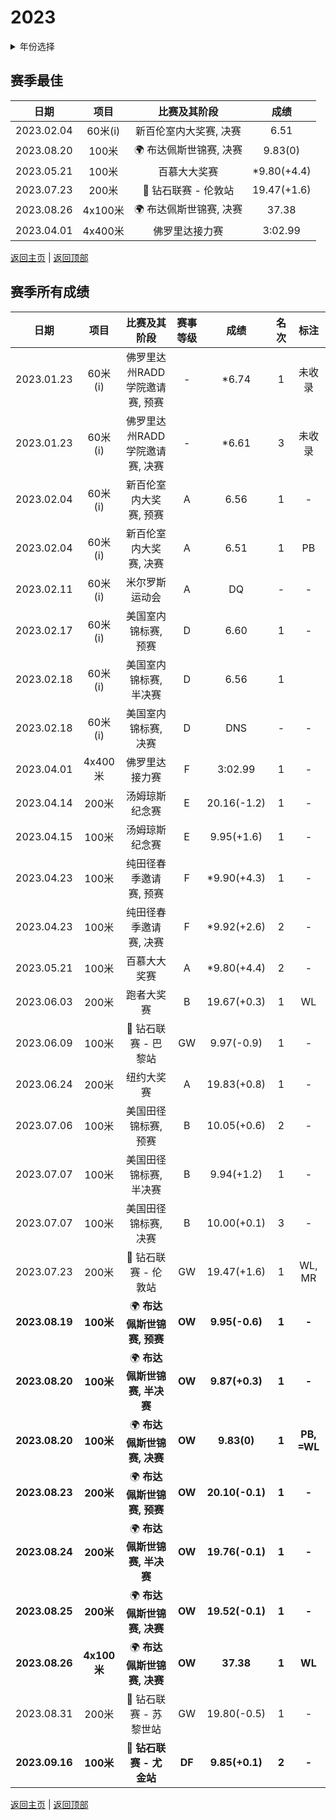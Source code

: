 # 2023

<details>
<summary>年份选择</summary>

- [2024](./2024.md)

- [2023](./2023.md)

- [2022](/2022.md)

- [2021](./2021.md)

- [2020](2020.md)

- [2019](./2019.md)

- [2018](./2018.md)

- [2017](./2017.md)

- [2016](./2016.md)

- [2015](./2015.md)

- [2014](./2014.md)

- [2013](./2013.md)

- [2012](./2012.md)

</details>

## 赛季最佳

|    日期    |  项目   |                    比赛及其阶段                     |    成绩     |
| :--------: | :-----: | :-------------------------------------------------: | :---------: |
| 2023.02.04 | 60米(i) |               新百伦室内大奖赛, 决赛                |    6.51     |
| 2023.08.20 |  100米  |         :earth_africa: 布达佩斯世锦赛, 决赛         |   9.83(0)   |
| 2023.05.21 |  100米  |                    百慕大大奖赛                     | *9.80(+4.4) |
| 2023.07.23 |  200米  | :diamond_shape_with_a_dot_inside: 钻石联赛 - 伦敦站 | 19.47(+1.6) |
| 2023.08.26 | 4x100米 |         :earth_africa: 布达佩斯世锦赛, 决赛         |    37.38    |
| 2023.04.01 | 4x400米 |                   佛罗里达接力赛                    |   3:02.99   |

[返回主页](../Profile.md) | [返回顶部](#2023)

## 赛季所有成绩

|      日期      |    项目     |                      比赛及其阶段                       | 赛事等级 |      成绩       | 名次  |    标注     |
| :------------: | :---------: | :-----------------------------------------------------: | :------: | :-------------: | :---: | :---------: |
|   2023.01.23   |   60米(i)   |             佛罗里达州RADD学院邀请赛, 预赛              |    -     |      *6.74      |   1   |   未收录    |
|   2023.01.23   |   60米(i)   |             佛罗里达州RADD学院邀请赛, 决赛              |    -     |      *6.61      |   3   |   未收录    |
|   2023.02.04   |   60米(i)   |                 新百伦室内大奖赛, 预赛                  |    A     |      6.56       |   1   |      -      |
|   2023.02.04   |   60米(i)   |                 新百伦室内大奖赛, 决赛                  |    A     |      6.51       |   1   |     PB      |
|   2023.02.11   |   60米(i)   |                     米尔罗斯运动会                      |    A     |       DQ        |   -   |      -      |
|   2023.02.17   |   60米(i)   |                  美国室内锦标赛, 预赛                   |    D     |      6.60       |   1   |      -      |
|   2023.02.18   |   60米(i)   |                 美国室内锦标赛, 半决赛                  |    D     |      6.56       |   1   |             |
|   2023.02.18   |   60米(i)   |                  美国室内锦标赛, 决赛                   |    D     |       DNS       |   -   |      -      |
|   2023.04.01   |   4x400米   |                     佛罗里达接力赛                      |    F     |     3:02.99     |   1   |      -      |
|   2023.04.14   |    200米    |                     汤姆琼斯纪念赛                      |    E     |   20.16(-1.2)   |   1   |      -      |
|   2023.04.15   |    100米    |                     汤姆琼斯纪念赛                      |    E     |   9.95(+1.6)    |   1   |      -      |
|   2023.04.23   |    100米    |                 纯田径春季邀请赛, 预赛                  |    F     |   *9.90(+4.3)   |   1   |      -      |
|   2023.04.23   |    100米    |                 纯田径春季邀请赛, 决赛                  |    F     |   *9.92(+2.6)   |   2   |      -      |
|   2023.05.21   |    100米    |                      百慕大大奖赛                       |    A     |   *9.80(+4.4)   |   2   |      -      |
|   2023.06.03   |    200米    |                       跑者大奖赛                        |    B     |   19.67(+0.3)   |   1   |     WL      |
|   2023.06.09   |    100米    |   :diamond_shape_with_a_dot_inside: 钻石联赛 - 巴黎站   |    GW    |   9.97(-0.9)    |   1   |      -      |
|   2023.06.24   |    200米    |                       纽约大奖赛                        |    A     |   19.83(+0.8)   |   1   |      -      |
|   2023.07.06   |    100米    |                  美国田径锦标赛, 预赛                   |    B     |   10.05(+0.6)   |   2   |      -      |
|   2023.07.07   |    100米    |                 美国田径锦标赛, 半决赛                  |    B     |   9.94(+1.2)    |   1   |      -      |
|   2023.07.07   |    100米    |                  美国田径锦标赛, 决赛                   |    B     |   10.00(+0.1)   |   3   |      -      |
|   2023.07.23   |    200米    |   :diamond_shape_with_a_dot_inside: 钻石联赛 - 伦敦站   |    GW    |   19.47(+1.6)   |   1   |   WL, MR    |
| **2023.08.19** |  **100米**  |         :earth_africa: **布达佩斯世锦赛, 预赛**         |  **OW**  | **9.95(-0.6)**  | **1** |    **-**    |
| **2023.08.20** |  **100米**  |        :earth_africa: **布达佩斯世锦赛, 半决赛**        |  **OW**  | **9.87(+0.3)**  | **1** |    **-**    |
| **2023.08.20** |  **100米**  |         :earth_africa: **布达佩斯世锦赛, 决赛**         |  **OW**  |   **9.83(0)**   | **1** | **PB, =WL** |
| **2023.08.23** |  **200米**  |         :earth_africa: **布达佩斯世锦赛, 预赛**         |  **OW**  | **20.10(-0.1)** | **1** |    **-**    |
| **2023.08.24** |  **200米**  |        :earth_africa: **布达佩斯世锦赛, 半决赛**        |  **OW**  | **19.76(-0.1)** | **1** |    **-**    |
| **2023.08.25** |  **200米**  |         :earth_africa: **布达佩斯世锦赛, 决赛**         |  **OW**  | **19.52(-0.1)** | **1** |    **-**    |
| **2023.08.26** | **4x100米** |         :earth_africa: **布达佩斯世锦赛, 决赛**         |  **OW**  |    **37.38**    | **1** |   **WL**    |
|   2023.08.31   |    200米    |  :diamond_shape_with_a_dot_inside: 钻石联赛 - 苏黎世站  |    GW    |   19.80(-0.5)   |   1   |      -      |
| **2023.09.16** |  **100米**  | **:diamond_shape_with_a_dot_inside: 钻石联赛 - 尤金站** |  **DF**  | **9.85(+0.1)**  | **2** |    **-**    |

[返回主页](../Profile.md) | [返回顶部](#2023)